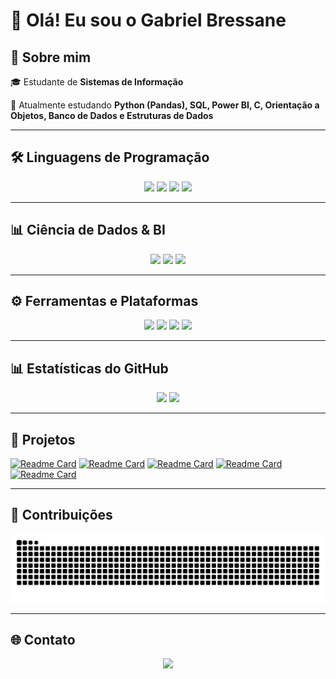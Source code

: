 # 👋 Olá! Eu sou o Gabriel Bressane

## 🚀 Sobre mim

🎓 Estudante de **Sistemas de Informação**

🌱 Atualmente estudando **Python (Pandas), SQL, Power BI, C, Orientação a Objetos, Banco de Dados e Estruturas de Dados**

---

## 🛠️ Linguagens de Programação

<p align="center">
  <img src="https://img.shields.io/badge/Python-3776AB?style=for-the-badge&logo=python&logoColor=white" />
  <img src="https://img.shields.io/badge/C-A8B9CC?style=for-the-badge&logo=c&logoColor=black" />
  <img src="https://img.shields.io/badge/Java-007396?style=for-the-badge&logo=openjdk&logoColor=white" />
  <img src="https://img.shields.io/badge/SQL-025E8C?style=for-the-badge&logo=sqlite&logoColor=white" />
</p>

---

## 📊 Ciência de Dados & BI

<p align="center">
  <img src="https://img.shields.io/badge/Pandas-150458?style=for-the-badge&logo=pandas&logoColor=white" />
  <img src="https://img.shields.io/badge/Jupyter%20Notebook-F37626?style=for-the-badge&logo=jupyter&logoColor=white" />
  <img src="https://img.shields.io/badge/Power%20BI-F2C811?style=for-the-badge&logo=power-bi&logoColor=black" />
</p>

---

## ⚙️ Ferramentas e Plataformas

<p align="center">
  <img src="https://img.shields.io/badge/Linux-FCC624?style=for-the-badge&logo=linux&logoColor=black" />
  <img src="https://img.shields.io/badge/Git-F05032?style=for-the-badge&logo=git&logoColor=white" />
  <img src="https://img.shields.io/badge/VS%20Code-0078D4?style=for-the-badge&logo=visual-studio-code&logoColor=white" />
  <img src="https://img.shields.io/badge/AWS-232F3E?style=for-the-badge&logo=amazon-aws&logoColor=white" />
</p>

---


## 📊 Estatísticas do GitHub

<p align="center">
  <img height="150em" src="https://github-readme-stats.vercel.app/api?username=Bressane06&show_icons=true&theme=radical" />
  <img height="150em" src="https://github-readme-stats.vercel.app/api/top-langs/?username=Bressane06&layout=compact&theme=radical" />
</p>

---

## 🌟 Projetos

[![Readme Card](https://github-readme-stats.vercel.app/api/pin/?username=Bressane06&repo=trabalho-RENAMAUT&theme=radical)](https://github.com/Bressane06/trabalho-RENAMAUT)
[![Readme Card](https://github-readme-stats.vercel.app/api/pin/?username=Bressane06&repo=Sistema-Manutencao-Galactica&theme=radical)](https://github.com/Bressane06/Sistema-Manutencao-Galactica)
[![Readme Card](https://github-readme-stats.vercel.app/api/pin/?username=Bressane06&repo=ToolShare-Sistema-Emprestimo-Ferramentas&theme=radical)](https://github.com/Bressane06/ToolShare-Sistema-Emprestimo-Ferramentas)
[![Readme Card](https://github-readme-stats.vercel.app/api/pin/?username=Bressane06&repo=DataBase_Patas_Urbanas&theme=radical)](https://github.com/Bressane06/DataBase_Patas_Urbanas)
[![Readme Card](https://github-readme-stats.vercel.app/api/pin/?username=Bressane06&repo=PB-CompassUOL-2024&theme=radical)](https://github.com/Bressane06/PB-CompassUOL-2024)


---


## 🐍 Contribuições

<p align="center">
  <img src="https://github.com/Bressane06/Bressane06/blob/output/github-contribution-grid-snake-dark.svg" />
</p>

---



## 🌐 Contato

<p align="center">
  <a href="https://www.linkedin.com/in/gabrielbressane">
    <img src="https://img.shields.io/badge/LinkedIn-0077B5?style=for-the-badge&logo=linkedin&logoColor=white" />
  </a>
</p>

